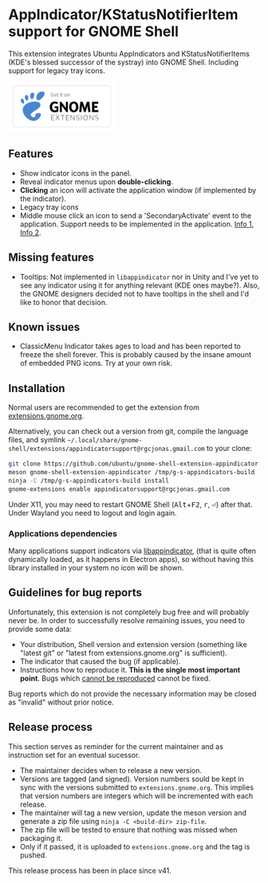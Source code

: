 # AppIndicator/KStatusNotifierItem support for GNOME Shell
This extension integrates Ubuntu AppIndicators and KStatusNotifierItems (KDE's blessed successor of the systray) into GNOME Shell. Including support for legacy tray icons.

[<img alt="" height="100" src="https://raw.githubusercontent.com/andyholmes/gnome-shell-extensions-badge/master/get-it-on-ego.svg?sanitize=true">](https://extensions.gnome.org/extension/615/appindicator-support/)

## Features
* Show indicator icons in the panel.
* Reveal indicator menus upon **double-clicking**.
* **Clicking** an icon will activate the application window (if implemented by the indicator).
* Legacy tray icons
* Middle mouse click an icon to send a 'SecondaryActivate' event to the application. Support needs to be implemented in the application. [Info 1](https://bugs.launchpad.net/unity/+bug/812933), [Info 2](https://developer.ubuntu.com/api/devel/ubuntu-13.10/c/AppIndicator3-0.1.html).

## Missing features
* Tooltips: Not implemented in `libappindicator` nor in Unity and I've yet to see any indicator using it for anything relevant (KDE ones maybe?). Also, the GNOME designers decided not to have tooltips in the shell and I'd like to honor that decision.

## Known issues
* ClassicMenu Indicator takes ages to load and has been reported to freeze the shell forever. This is probably caused by the insane amount of embedded PNG icons. Try at your own risk.

## Installation
Normal users are recommended to get the extension from [extensions.gnome.org](https://extensions.gnome.org/extension/615/appindicator-support/).

Alternatively, you can check out a version from git, compile the language files, and symlink
`~/.local/share/gnome-shell/extensions/appindicatorsupport@rgcjonas.gmail.com` to your clone:

```bash
git clone https://github.com/ubuntu/gnome-shell-extension-appindicator.git
meson gnome-shell-extension-appindicator /tmp/g-s-appindicators-build
ninja -C /tmp/g-s-appindicators-build install
gnome-extensions enable appindicatorsupport@rgcjonas.gmail.com
```

Under X11, you may need to restart GNOME Shell (<kbd>Alt</kbd>+<kbd>F2</kbd>, <kbd>r</kbd>, <kbd>⏎</kbd>)
after that. Under Wayland you need to logout and login again.

### Applications dependencies

Many applications support indicators via [libappindicator](https://launchpad.net/libappindicator),
(that is quite often dynamically loaded, as it happens in Electron apps), so
without having this library installed in your system no icon will be shown.

## Guidelines for bug reports
Unfortunately, this extension is not completely bug free and will probably never be.
In order to successfully resolve remaining issues, you need to provide some data:

* Your distribution, Shell version and extension version (something like "latest git" or "latest from extensions.gnome.org" is sufficient).
* The indicator that caused the bug (if applicable).
* Instructions how to reproduce it. **This is the single most important point**. Bugs which [cannot be reproduced](http://xkcd.com/583/) cannot be fixed.

Bug reports which do not provide the necessary information may be closed as "invalid" without prior notice.

## Release process
This section serves as reminder for the current maintainer and as instruction set for an eventual sucessor.

* The maintainer decides when to release a new version.
* Versions are tagged (and signed). Version numbers sould be kept in sync with the versions submitted to `extensions.gnome.org`.
  This implies that version numbers are integers which will be incremented with each release.
* The maintainer will tag a new version, update the meson version and generate a zip file using `ninja -C <build-dir> zip-file`.
* The zip file will be tested to ensure that nothing was missed when packaging it.
* Only if it passed, it is uploaded to `extensions.gnome.org` and the tag is pushed.

This release process has been in place since v41.
